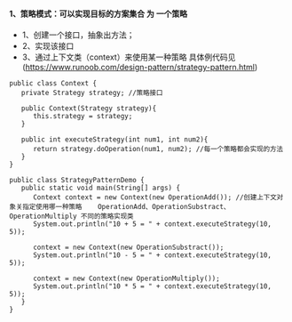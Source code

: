 #### 1、策略模式：可以实现目标的方案集合 为 一个策略
- 1、创建一个接口，抽象出方法；
- 2、实现该接口
- 3、通过上下文类（context）来使用某一种策略
具体例代码见(https://www.runoob.com/design-pattern/strategy-pattern.html)
```
public class Context {
   private Strategy strategy; //策略接口
 
   public Context(Strategy strategy){
      this.strategy = strategy;
   }
 
   public int executeStrategy(int num1, int num2){
      return strategy.doOperation(num1, num2); //每一个策略都会实现的方法
   }
}
```
```
public class StrategyPatternDemo {
   public static void main(String[] args) {
      Context context = new Context(new OperationAdd()); //创建上下文对象关指定使用哪一种策略    OperationAdd、OperationSubstract、OperationMultiply 不同的策略实现类
      System.out.println("10 + 5 = " + context.executeStrategy(10, 5));
 
      context = new Context(new OperationSubstract());      
      System.out.println("10 - 5 = " + context.executeStrategy(10, 5));
 
      context = new Context(new OperationMultiply());    
      System.out.println("10 * 5 = " + context.executeStrategy(10, 5));
   }
}
```
